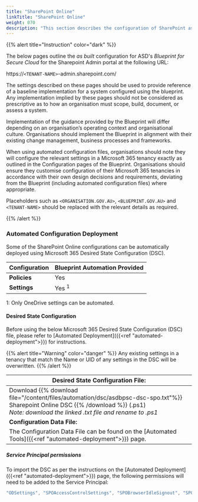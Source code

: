 ```yaml
---
title: "SharePoint Online"
linkTitle: "SharePoint Online"
weight: 070
description: "This section describes the configuration of SharePoint associated with systems built according to guidance in ASD's Blueprint for Secure Cloud."
---
```


{{% alert title="Instruction" color="dark" %}}

The below pages outline the *as built* configuration for ASD's *Blueprint for Secure Cloud* for the Sharepoint Admin portal at the following URL:

https://`<TENANT-NAME>`-admin.sharepoint.com/

The settings described on these pages should be used to provide reference of a baseline implementation for a system configured using the blueprint. Any implementation implied by these pages should not be considered as prescriptive as to how an organisation must scope, build, document, or assess a system.

Implementation of the guidance provided by the Blueprint will differ depending on an organisation’s operating context and organisational culture. Organisations should implement the Blueprint in alignment with their existing change management, business processes and frameworks.

When using automated configuration files, organisations should note they will configure the relevant settings in a Microsoft 365 tenancy exactly as outlined in the Configuration pages of the Blueprint. Organisations should ensure they customise configuration of their Microsoft 365 tenancies in accordance with their own design decisions and requirements, deviating from the Blueprint (including automated configuration files) where appropriate.

Placeholders such as `<ORGANISATION.GOV.AU>`, `<BLUEPRINT.GOV.AU>` and `<TENANT-NAME>` should be replaced with the relevant details as required.

{{% /alert %}}

### Automated Configuration Deployment

Some of the SharePoint Online configurations can be automatically deployed using Microsoft 365 Desired State Configuration (DSC).

| Configuration | Blueprint Automation Provided |
| ------------- | ----------------------------- |
| **Policies**  | Yes                           |
| **Settings**  | Yes <sup>1</sup>              |

1: Only OneDrive settings can be automated.

#### Desired State Configuration

Before using the below Microsoft 365 Desired State Configuration (DSC) file, please refer to [Automated Deployment]({{<ref "automated-deployment">}}) for instructions.

{{% alert title="Warning" color="danger" %}}
Any existing settings in a tenancy that match the Name or UID of any settings in the DSC will be overwritten.
{{% /alert %}}

| Desired State Configuration File:                                                                                                                                                              |
| ---------------------------------------------------------------------------------------------------------------------------------------------------------------------------------------------- |
| Download {{% download file="/content/files/automation/dsc/asdbpsc-dsc-spo.txt"%}} Sharepoint Online DSC {{% /download %}} (.ps1)<br>*Note: download the linked .txt file and rename to .ps1* |
| **Configuration Data File:**                                                                                                                                                                   |
| The Configuration Data File can be found on the [Automated Tools]({{<ref "automated-deployment">}}) page.                                                                                      |

##### Service Principal permissions

To import the DSC as per the instructions on the [Automated Deployment]({{<ref "automated-deployment">}}) page, the following permissions will need to be added to the Service Principal:

```powershell
"ODSettings", "SPOAccessControlSettings", "SPOBrowserIdleSignout", "SPOSearchManagedProperty", "SPOSearchResultSource", "SPOSharingSettings"
```
